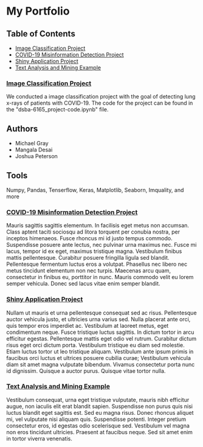 # My Portfolio

## Table of Contents

- [Image Classification Project](#image-classification-project)
- [COVID-19 Misinformation Detection Project](#covid-19-misinformation-detection-project)
- [Shiny Application Project](#shiny-application-project)
- [Text Analysis and Mining Example](#text-analysis-and-mining-example)

### [Image Classification Project](https://github.com/joshapeterson/My-Portfolio/tree/main/image-classification-project)

We conducted a image classification project with the goal of detecting lung x-rays of patients with COVID-19. The code for the project can be found in the "dsba-6165_project-code.ipynb" file. 

## Authors

* Michael Gray
* Mangala Desai
* Joshua Peterson

## Tools
Numpy, Pandas, Tenserflow, Keras, Matplotlib, Seaborn, Imquality, and more

### [COVID-19 Misinformation Detection Project](https://github.com/joshapeterson/My-Portfolio/tree/main/misinformation-detection-project)

Mauris sagittis sagittis elementum. In facilisis eget metus non accumsan. Class aptent taciti sociosqu ad litora torquent per conubia nostra, per inceptos himenaeos. Fusce rhoncus mi id justo tempus commodo. Suspendisse posuere ante lectus, nec pulvinar urna maximus nec. Fusce mi lacus, tempor id ex eget, maximus tristique magna. Vestibulum finibus mattis pellentesque. Curabitur posuere fringilla ligula sed blandit. Pellentesque fermentum luctus eros a volutpat. Phasellus nec libero nec metus tincidunt elementum non nec turpis. Maecenas arcu quam, consectetur in finibus eu, porttitor in nunc. Mauris commodo velit eu lorem semper vehicula. Donec sed lacus vitae enim semper blandit.

### [Shiny Application Project](https://github.com/joshapeterson/My-Portfolio/tree/main/shiny-application-project)

Nullam ut mauris et urna pellentesque consequat sed ac risus. Pellentesque auctor vehicula justo, et ultricies urna varius sed. Nulla placerat ante orci, quis tempor eros imperdiet ac. Vestibulum at laoreet metus, eget condimentum neque. Fusce tristique luctus sagittis. In dictum tortor in arcu efficitur egestas. Pellentesque mattis eget odio vel rutrum. Curabitur dictum risus eget orci dictum porta. Vestibulum tristique eu diam sed molestie. Etiam luctus tortor ut leo tristique aliquam. Vestibulum ante ipsum primis in faucibus orci luctus et ultrices posuere cubilia curae; Vestibulum vehicula diam sit amet magna vulputate bibendum. Vivamus consectetur porta nunc id dignissim. Quisque a auctor purus. Quisque vitae tortor nulla.

### [Text Analysis and Mining Example](https://github.com/joshapeterson/My-Portfolio/tree/main/text-mining-and-analysis-example)

Vestibulum consequat, urna eget tristique vulputate, mauris nibh efficitur augue, non iaculis elit erat blandit sapien. Suspendisse non purus quis nisi luctus blandit eget sagittis est. Sed eu magna risus. Donec rhoncus aliquet mi, vel vulputate nisi aliquam quis. Suspendisse potenti. Integer pretium consectetur eros, id egestas odio scelerisque sed. Vestibulum vel magna non eros tincidunt ultricies. Praesent at faucibus neque. Sed sit amet enim in tortor viverra venenatis.

